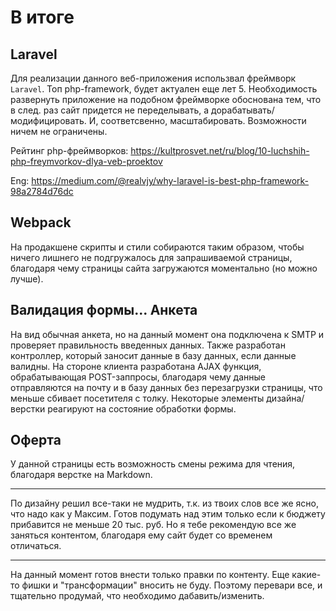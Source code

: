 # В итоге

## Laravel
Для реализации данного веб-приложения использвал фреймворк ```Laravel```. Топ php-framework, будет актуален еще лет 5. Необходимость развернуть приложение на подобном фреймворке обоснована тем, что в след. раз сайт придется не переделывать, а дорабатывать/модифицировать. И, соответсвенно, масштабировать. Возможности ничем не ограничены.

Рейтинг php-фреймворков: https://kultprosvet.net/ru/blog/10-luchshih-php-freymvorkov-dlya-veb-proektov

Eng:
https://medium.com/@realvjy/why-laravel-is-best-php-framework-98a2784d76dc

## Webpack
На продакшене скрипты и стили собираются таким образом, чтобы ничего лишнего не подгружалось для запрашиваемой страницы, благодаря чему страницы сайта загружаются моментально (но можно лучше).

## Валидация формы... Анкета
На вид обычная анкета, но на данный момент она подключена к SMTP и проверяет правильность введенных данных. Также разработан контроллер, который заносит данные в базу данных, если данные валидны. На стороне клиента разработана AJAX функция, обрабатывающая POST-заппросы, благодаря чему данные отправляются на почту и в базу данных без перезагрузки страницы, что меньше сбивает посетителя с толку. Некоторые элементы дизайна/верстки реагируют на состояние обработки формы.

## Оферта
У данной страницы есть возможность смены режима для чтения, благодаря верстке на Markdown.

---
По дизайну решил все-таки не мудрить, т.к. из твоих слов все же ясно, что надо как у Максим. Готов подумать над этим только если к бюджету прибавится не меньше 20 тыс. руб. Но я тебе рекомендую все же заняться контентом, благодаря ему сайт будет со временем отличаться.

---
На данный момент готов внести только правки по контенту. Еще какие-то фишки и "трансформации" вносить не буду. Поэтому перевари все, и тщательно продумай, что необходимо дабавить/изменить.
